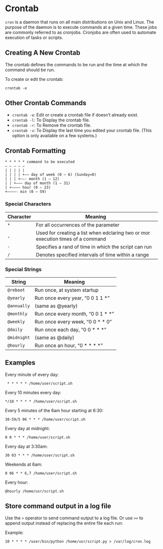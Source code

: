 # Crontab

`cron` is a daemon that runs on all main distributions on Unix and Linux. The purpose of the daemon is to execute commands at a given time. These jobs are commonly referred to as cronjobs. Cronjobs are often used to automate execution of tasks or scripts.

## Creating A New Crontab

The crontab defines the commands to be run and the time at which the command should be run.

To create or edit the crontab:

`crontab -e`

## Other Crontab Commands

- `crontab -e`: Edit or create a crontab file if doesn’t already exist.
- `crontab -l`: To Display the crontab file.
- `crontab -r`: To Remove the crontab file.
- `crontab -v`: To Display the last time you edited your crontab file. (This option is only available on a few systems.)

## Crontab Formatting

```
* * * * * command to be executed
– – – – –
| | | | |
| | | | +—– day of week (0 – 6) (Sunday=0)
| | | +——- month (1 – 12)
| | +——— day of month (1 – 31)
| +———– hour (0 – 23)
+————- min (0 – 59)
```

### Special Characters

| Character | Meaning |
|-----------|---------|
| `*` | For all occurrences of the parameter |
| `,` | Used for creating a list when edclaring two or mor execution times of a command |
| `-` | Specifies a rand of time in which the script can run |
| `/` | Denotes specified intervals of time within a range |

### Special Strings

| String | Meaning |
|--------|---------|
| `@reboot` | Run once, at system startup |
| `@yearly` | Run once every year, “0 0 1 1 *” |
| `@annually` | (same as @yearly) |
| `@monthly` | Run once every month, “0 0 1 * *” |
| `@weekly` | Run once every week, “0 0 * * 0” |
| `@daily` | Run once each day, “0 0 * * *” |
| `@midnight` | (same as @daily) |
| `@hourly` | Run once an hour, “0 * * * *” |

## Examples

Every minute of every day:

` * * * * * /home/user/script.sh`

Every 10 minutes every day:

`*/10 * * * * /home/user/script.sh`

Every 5 minutes of the 6am hour starting at 6:30:

`30-59/5 06 * * * /home/user/script.sh`

Every day at midnight:

`0 0 * * * /home/user/script.sh`

Every day at 3:30am:

`30 03 * * * /home/user/script.sh`

Weekends at 6am:

`0 06 * * 6,7 /home/user/script.sh`

Every hour:

`@hourly /home/usr/script.sh`

## Store command output in a log file

Use the `>` operator to send command output to a log file. Or use `>>` to append output instead of replacing the entire file each run:

Example:

`10 * * * * /user/bin/python /home/usr/script.py > /var/log/cron.log`